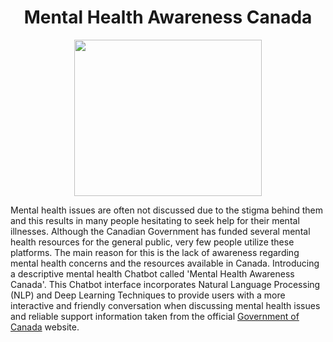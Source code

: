 <h1 align="center"> Mental Health Awareness Canada </h1>


<p align="center">
  <img src= "https://user-images.githubusercontent.com/76941265/128641349-5385754f-8252-4e83-acdb-e243b811d507.png" width="300" height="250">
</p>

Mental health issues are often not discussed due to the stigma behind them and this results in many people hesitating to seek help for their mental illnesses. Although the Canadian Government has funded several mental health resources for the general public, very few people utilize these platforms. The main reason for this is the lack of awareness regarding mental health concerns and the resources available in Canada. Introducing a descriptive mental health Chatbot called 'Mental Health Awareness Canada'. This Chatbot interface incorporates Natural Language Processing (NLP) and Deep Learning Techniques to provide users with a more interactive and friendly conversation when discussing mental health issues and reliable support information taken from the official [Government of Canada](https://www.canada.ca/en/public-health/topics/mental-health-wellness.html) website.
